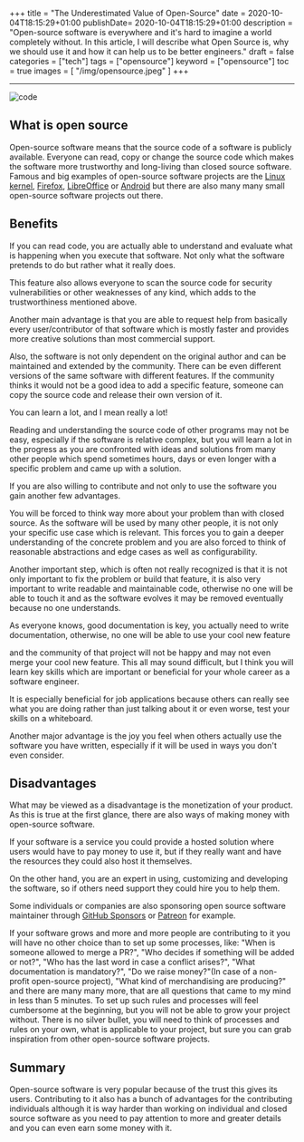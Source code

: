 +++
title = "The Underestimated Value of Open-Source"
date = 2020-10-04T18:15:29+01:00
publishDate= 2020-10-04T18:15:29+01:00
description = "Open-source software is everywhere and it's hard to imagine a world completely without. In this article, I will describe what Open Source is, why we should use it and how it can help us to be better engineers."
draft = false
categories = ["tech"]
tags = ["opensource"]
keyword = ["opensource"]
toc = true
images = [
    "/img/opensource.jpeg"
]
+++

---

![code](/img/opensource.jpeg "code")

## What is open source

Open-source software means that the source code of a software is publicly available. Everyone can read, copy or change the source code which makes the software more trustworthy and long-living than closed source software. Famous and big examples of open-source software projects are the [Linux kernel](https://github.com/torvalds/linux), [Firefox](https://hg.mozilla.org/mozilla-central), [LibreOffice](https://git.libreoffice.org/core) or [Android](https://android.googlesource.com/?format=HTML) but there are also many many small open-source software projects out there.

## Benefits

If you can read code, you are actually able to understand and evaluate what is happening when you execute that software. Not only what the software pretends to do but rather what it really does.

This feature also allows everyone to scan the source code for security vulnerabilities or other weaknesses of any kind, which adds to the trustworthiness mentioned above.

Another main advantage is that you are able to request help from basically every user/contributor of that software which is mostly faster and provides more creative solutions than most commercial support.

Also, the software is not only dependent on the original author and can be maintained and extended by the community. There can be even different versions of the same software with different features. If the community thinks it would not be a good idea to add a specific feature, someone can copy the source code and release their own version of it.

You can learn a lot, and I mean really a lot!

Reading and understanding the source code of other programs may not be easy, especially if the software is relative complex, but you will learn a lot in the progress as you are confronted with ideas and solutions from many other people which spend sometimes hours, days or even longer with a specific problem and came up with a solution.

If you are also willing to contribute and not only to use the software you gain another few advantages.

You will be forced to think way more about your problem than with closed source. As the software will be used by many other people, it is not only your specific use case which is relevant. This forces you to gain a deeper understanding of the concrete problem and you are also forced to think of reasonable abstractions and edge cases as well as configurability.

Another important step, which is often not really recognized is that it is not only important to fix the problem or build that feature, it is also very important to write readable and maintainable code, otherwise no one will be able to touch it and as the software evolves it may be removed eventually because no one understands.

As everyone knows, good documentation is key, you actually need to write documentation, otherwise, no one will be able to use your cool new feature

and the community of that project will not be happy and may not even merge your cool new feature. This all may sound difficult, but I think you will learn key skills which are important or beneficial for your whole career as a software engineer.

It is especially beneficial for job applications because others can really see what you are doing rather than just talking about it or even worse, test your skills on a whiteboard.

Another major advantage is the joy you feel when others actually use the software you have written, especially if it will be used in ways you don't even consider.

## Disadvantages

What may be viewed as a disadvantage is the monetization of your product. As this is true at the first glance, there are also ways of making money with open-source software.

If your software is a service you could provide a hosted solution where users would have to pay money to use it, but if they really want and have the resources they could also host it themselves.

On the other hand, you are an expert in using, customizing and developing the software, so if others need support they could hire you to help them.

Some individuals or companies are also sponsoring open source software maintainer through [GitHub Sponsors](https://github.com/sponsors) or [Patreon](https://www.patreon.com) for example.

If your software grows and more and more people are contributing to it you will have no other choice than to set up some processes, like: "When is someone allowed to merge a PR?", "Who decides if something will be added or not?", "Who has the last word in case a conflict arises?", "What documentation is mandatory?", "Do we raise money?"(In case of a non-profit open-source project), "What kind of merchandising are producing?" and there are many many more, that are all questions that came to my mind in less than 5 minutes. To set up such rules and processes will feel cumbersome at the beginning, but you will not be able to grow your project without. There is no silver bullet, you will need to think of processes and rules on your own, what is applicable to your project, but sure you can grab inspiration from other open-source software projects.

## Summary

Open-source software is very popular because of the trust this gives its users. Contributing to it also has a bunch of advantages for the contributing
individuals although it is way harder than working on individual and closed source software as you need to pay attention to more and greater details and you can even earn some money with it.
